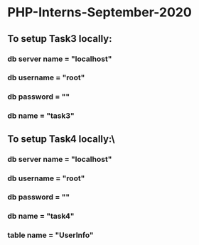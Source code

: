 # PHP-Interns-September-2020

## To setup Task3 locally:
### db server name = "localhost"
### db username = "root"
### db password = ""
### db name = "task3"


## To setup Task4 locally:\
### db server name = "localhost"
### db username = "root"
### db password = ""
### db name = "task4"
### table name = "UserInfo"
